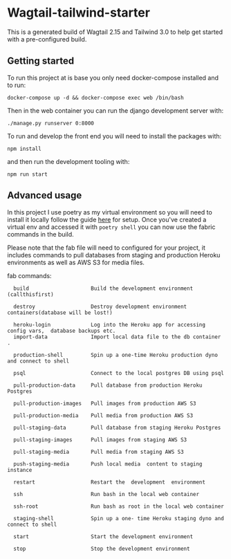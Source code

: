 # Wagtail-tailwind-starter

This is a generated build of Wagtail 2.15 and Tailwind 3.0 to help get started with a pre-configured build.

## Getting started
To run this project at is base you only need docker-compose installed and to run:
```
docker-compose up -d && docker-compose exec web /bin/bash 
```
Then in the web container you can run the django development server with:
```
./manage.py runserver 0:8000
```

To run and develop the front end you will need to install the packages with:
```
npm install 
```
and then run the development tooling with:
```
npm run start
```

## Advanced usage
In this project I use poetry as my virtual environment so you will need to install it locally follow the guide [here](https://python-poetry.org/docs/) for setup. Once you've created a virtual env and accessed it with ```poetry shell``` you can now use the fabric commands in the build.

Please note that the fab file will need to configured for your project, it includes commands to pull databases from staging and production Heroku environments as well as AWS S3 for media files.


fab commands: 
```
  build                    Build the development environment (callthisfirst)

  destroy                  Destroy development environment containers(database will be lost!)
  
  heroku-login             Log into the Heroku app for accessing config vars,  database backups etc.
  import-data              Import local data file to the db container .
  
  production-shell         Spin up a one-time Heroku production dyno and connect to shell
  
  psql                     Connect to the local postgres DB using psql
  
  pull-production-data     Pull database from production Heroku Postgres
  
  pull-production-images   Pull images from production AWS S3
  
  pull-production-media    Pull media from production AWS S3
  
  pull-staging-data        Pull database from staging Heroku Postgres
  
  pull-staging-images      Pull images from staging AWS S3
  
  pull-staging-media       Pull media from staging AWS S3
  
  push-staging-media       Push local media  content to staging instance
  
  restart                  Restart the  development  environment
  
  ssh                      Run bash in the local web container
  
  ssh-root                 Run bash as root in the local web container
  
  staging-shell            Spin up a one- time Heroku staging dyno and connect to shell
  
  start                    Start the development environment

  stop                     Stop the development environment
```